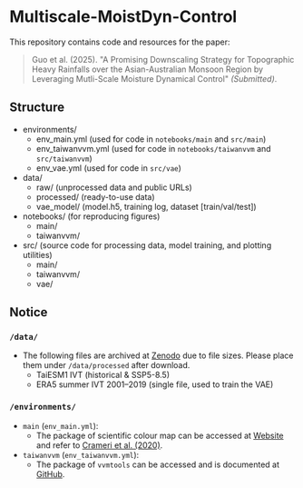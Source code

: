 # Multiscale-MoistDyn-Control

This repository contains code and resources for the paper:

> Guo et al. (2025). "A Promising Downscaling Strategy for Topographic Heavy Rainfalls over the Asian-Australian Monsoon Region by Leveraging Mutli-Scale Moisture Dynamical Control" *(Submitted)*.

## Structure
- environments/  
  - env_main.yml      (used for code in `notebooks/main` and `src/main`)  
  - env_taiwanvvm.yml (used for code in `notebooks/taiwanvvm` and `src/taiwanvvm`)  
  - env_vae.yml       (used for code in `src/vae`)  
- data/  
  - raw/              (unprocessed data and public URLs)  
  -  processed/       (ready-to-use data)  
  - vae_model/        (model.h5, training log, dataset [train/val/test])  
- notebooks/          (for reproducing figures)  
  - main/  
  - taiwanvvm/  
- src/                (source code for processing data, model training, and plotting utilities)  
  - main/  
  - taiwanvvm/  
  - vae/  

## Notice
### `/data/`
- The following files are archived at [Zenodo](https://doi.org/10.5281/zenodo.17199183) due to file sizes. Please place them under `/data/processed` after download.
  - TaiESM1 IVT (historical & SSP5-8.5)
  - ERA5 summer IVT 2001–2019 (single file, used to train the VAE) 
### `/environments/`
- `main` (`env_main.yml`):
  - The package of scientific colour map can be accessed at [Website](https://www.fabiocrameri.ch/colourmaps/) and refer to [Crameri et al. (2020)](https://www.nature.com/articles/s41467-020-19160-7).
- `taiwanvvm` (`env_taiwanvvm.yml`):
  - The package of `vvmtools` can be accessed and is documented at [GitHub](https://github.com/Aaron-Hsieh-0129/VVMTools).
